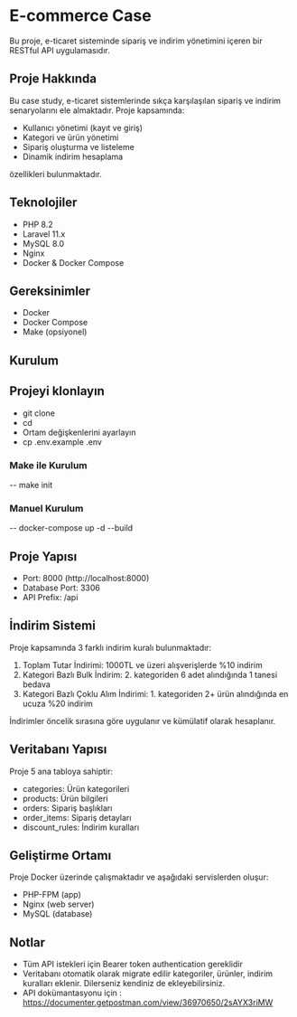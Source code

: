 # E-commerce Case 

Bu proje, e-ticaret sisteminde sipariş ve indirim yönetimini içeren bir RESTful API uygulamasıdır.

## Proje Hakkında

Bu case study, e-ticaret sistemlerinde sıkça karşılaşılan sipariş ve indirim senaryolarını ele almaktadır. Proje kapsamında:

- Kullanıcı yönetimi (kayıt ve giriş)
- Kategori ve ürün yönetimi
- Sipariş oluşturma ve listeleme
- Dinamik indirim hesaplama

özellikleri bulunmaktadır.

## Teknolojiler

- PHP 8.2
- Laravel 11.x
- MySQL 8.0
- Nginx
- Docker & Docker Compose

## Gereksinimler

- Docker
- Docker Compose
- Make (opsiyonel)

## Kurulum

## Projeyi klonlayın
- git clone <repo-url>
- cd <project-folder>
- Ortam değişkenlerini ayarlayın
- cp .env.example .env

### Make ile Kurulum

-- make init

### Manuel Kurulum

-- docker-compose up -d --build

## Proje Yapısı

- Port: 8000 (http://localhost:8000)
- Database Port: 3306
- API Prefix: /api

## İndirim Sistemi

Proje kapsamında 3 farklı indirim kuralı bulunmaktadır:

1. Toplam Tutar İndirimi: 1000TL ve üzeri alışverişlerde %10 indirim
2. Kategori Bazlı Bulk İndirim: 2. kategoriden 6 adet alındığında 1 tanesi bedava
3. Kategori Bazlı Çoklu Alım İndirimi: 1. kategoriden 2+ ürün alındığında en ucuza %20 indirim

İndirimler öncelik sırasına göre uygulanır ve kümülatif olarak hesaplanır.

## Veritabanı Yapısı

Proje 5 ana tabloya sahiptir:
- categories: Ürün kategorileri
- products: Ürün bilgileri
- orders: Sipariş başlıkları
- order_items: Sipariş detayları
- discount_rules: İndirim kuralları

## Geliştirme Ortamı

Proje Docker üzerinde çalışmaktadır ve aşağıdaki servislerden oluşur:
- PHP-FPM (app)
- Nginx (web server)
- MySQL (database)

## Notlar

- Tüm API istekleri için Bearer token authentication gereklidir
- Veritabanı otomatik olarak migrate edilir kategoriler, ürünler, indirim kuralları eklenir. Dilerseniz kendiniz de ekleyebilirsiniz.
- API dokümantasyonu için : https://documenter.getpostman.com/view/36970650/2sAYX3riMW

